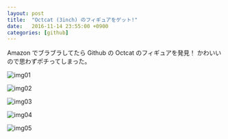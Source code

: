 ```yaml
---
layout: post
title:  "Octcat (3inch) のフィギュアをゲット!"
date:   2016-11-14 23:55:00 +0900
categories: [github]
---
```


Amazon でブラブラしてたら Github の Octcat のフィギュアを発見！
かわいいので思わずポチってしまった。

![img01](https://lh3.googleusercontent.com/CoyZ3Q3wQhtAsagtSrfl4LVs4Y_I-v3XP9VRUGDoQVqxXA209erHY3TcABwBA8kZhZtdbflbL1psVoIQpdNPxBH4XlKvq8v2SnVGK_0WhBvwZm2ZJMhLSmhCtTCqnDqTQcS-VoZ6H7OawMUrS5qrt8nTSzUAPb6-4_gimHO8D01lMsNoNZb9bY4jCqYxsyXqeX5pe4YYO9w3IoWi83kv-GpzMuoEcrZYG7Z5tUCjHzycas_QmwtKXXN4o4_cpibYTzLGoZkPQXvnnbe9yciGILHqI6MAn5i8VfCbbntK-o9uSWRvdBLU0aKIYHOxixggiz9bkFXGH62GEn9ZdZUtxRxPVNRJ24UyW03Q4x5DP0MPodxxeNhpl5oUvYuRyd_UEp_9vMrgs2BYnOpxpvo_UXyJi-nUxpoHFueWDlnpimrCJNmSvdVTVS8CBUVRtD2hPs8OIbW2oLnXpquHAmYVlZzEH58J77GIWBI64NuyYR19__cgKmR3-IfmOc_2dYv4rj5YBtNB6I-4cNiRHBo1nxgelfKy6bA-Tmr0vAqH9kQpv6Jg9Z3x0KvG69cv6RBK9teVHa11GHd9KeGmAQGaybCFTasbmh11pfanUQ4UH-ZpahQKtA=w1478-h984-no)

![img02](https://lh3.googleusercontent.com/7RYEUU6vgMO4O1jYvHJj45AuoMObcLNd7ahfNbSMPoMCTDO4qD8ND8wQ2edDEWOL-rNX9p0fWV5MPGTIs3WTJc2tOj9aM80RNyf5Ms8_RGoFazxxC-HYsVV8411f8_6NuCOwbW93QJcYuiwsd8cjVE5jkmfRIXNE_YCifAya5DiGV3KVeKLLBiRHVqQodkKr516r5eEhInatZaVkYLpQUPzS7dW-TI1vUw3HBVaMMXpZumR841qffI73lL9htUxjC4yF0HfXP5hAh0EaSoq9LOx4Y0mFH9b6mR4OqJjLvChhOSUXD2occWpHVQMAcnjGyzoCB2pKNw8gfRh4aXMhOjdQ8-OFgj1Bk4q0lRN-Z7Na2ZH7vF_ZDZGPPgFz4eGQJL7Fm6nKQzNZ-yJIOrFj-t-r9fbTzXNplAHKUITw_YY9fgCl7EJ9e8VU6SsXSbU_Cg3h3eILSvdaKsMuQZBjPg1oBwJZEDtKuELfpd1hM7H33lnFS7oeIKRupLFQ4euwCXdJMNlmUbg7sY5vuq3tzH9d2t4c64-Sc8_PS4ug0xVbeRBqciCslKbEhsRyb8ML3VbPdxCvniYdO_ELj_n4RLHs4y20u50S2bK8Zlsw_UqfFNZQwQ=w1478-h984-no)

![img03](https://lh3.googleusercontent.com/raZbBRMzeZX4SnxFscVoJFYGA2DcGQN-hp4Nk_hSq782X1rNc5lnRbulzZy0449cjRltqPNKlbm1wNDWTNnQdRkbdWstKQEczeeeqb8lc3rsWtCvq6SPyYgPSSvjXkqMwWfk66EUtdCLIMfeBRfGSNLjkfbGp6HbQ5L40wB0i6lku89c6Iwe2qtN-LpaMBzj4ucAc4fQlX_6T6s7FjybSummu1ZW2yZ5hcLi3X8ttG9Wfnb1rEDt5Ov4eRlrl3T-2BaS8uKqNTCQZ9HfjqQAWw4rXSNsZVVfVhQChrCNSE_t6REDqb1zL6PmIeB4cllH0GZNhZ4EpyzxbNcUxrHNDAG_0S2NEbRD2mX41ofO0MDt8CUrwbt5VyOIf9uvmhcNeaWQ9pGB_ig6pQOFmFP-vxz7PZq2ZX6qxcqJudCMYYXIa9bXcusn4k04cLArYmz1dqpRhDYKncPg_ZZ1xSS9olRHs0v3VumCufZ44AbqKy-mBvYc9BN4cmhvH5ibLCIiKunt9WXk7-W6Y6l_DBkfE-yyq6TbhwgjyqDprtepmR-b0H-NN-U_wCaI_qMmWcS-Uw4Bdza1Ku0D61llRk7JnXRIw0l6h0mbXtSTyRmQlWIF9eFvfQ=w1478-h984-no)

![img04](https://lh3.googleusercontent.com/nVPAG0m6SehLhI7ph1UYV1kwcYakXZbM7c3NRn1HPHjjCrv8GClF7ktVGn3tpNoon_S4iO8G4BQEZOsZGbzIpyOMrfz-BPC7uhQ1xUbQHelCqre0WK59dbTVgmmkoW8ylhUdDcM6XiDzP7lnaxyTod4NQ-_SL5wCeImRbQ9W4xzUsyQwcF92QlIJb8RZdsFoVEz1TEAypcibqawUvqt-Xm4xNeigm1ZLFy_37do41Ai3i3LuAu9SjX7Gd0XS3RXCeiSXOd7FNxmtKf_B959o4Pu2Z-wraJy0rfleD5RmyxK6-2_RUKZ-d92vzlVLY6ma8XvnpQjbepqheM7aa8Fe9zhnKdRYI3RNtxDHs0kd86aXcJXV-PSN0oHfR_I0HmFk9sKwZ7hbnC30o4hxPevXZJsr6UyLg5so2Yh3L58eZVzerQU_L2ODSmUH1mz8Y2kfbB7bsD19UHyozkbQNs-mu6Iqi229UyAiDTSc-xX577JM3_CN-zG2SktkgDd4BSgat6D8br6Vj-5oBu2EJ25rLPxJqdqXIBduPk86Ac6sOScXC3lo1ztwD7nfUg6keNqUTdmgfU-t2x_4V-i5z3bpArMJUhtC-7Owzh0JVmkVRwM1aE3Rrw=w1478-h984-no)

![img05](https://lh3.googleusercontent.com/DnAxiqZgDKttDr9iE2Lo7pJ8ATOdmxWrmyl2QklF2MjfCIgxyGOgCbM8xvWk6FaYtsz18rZH9BMtTDumoSsRZabCLMZTPSbVVGP2huqU-Al_As224y8XXp6lO4Rg9uCaexqjJMg5gh3UWyVrMe4aKrcPG3LFY1OFfXiHyKZ26lCxvGS8EWIbI_5ffCZnM5B3SvMCIRn8mS5tb9L346dZB76Fx6_dZCBWShBeCzkW3CndB6XqfUi7NcosKp-SM6t6-61vDTzb3c1e4dp6o3Z7-JhXz_1IDdePC1x5r4mX77Nm-OsdExAlQ4eyxvFlN7uBnXoKZyjo3wcKd1U0i5UuXS0Hoo3VyWYIogErHbHHHDInsRwsV-GbCe_touq1dOx4ZFV_B-53hO7oEXshVDkaow-FmDK8OJ5BPaNx2WCi0dHi4uoWjp5-xzHPAGXuulfnJERj1atwft0rvpSdhAOMYt5ktYiJ62UZ-GEv2_tI0VH0q4deARFTSMlBxf3dcQ5N83y4z9w3w9OINmyv3XN9P8HpcPtu18NPhDbMgiW5cIsEIfi7PHQ2R3GXKEDLNLsbMxYIagnnG98fy705I3eLo--b1Ae65XTVSbr75qXqyHfisHFaqQ=w1478-h984-no)

